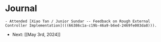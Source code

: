 # Journal
	- Attended [Xiao Tan / Junior Sundar -- Feedback on Rough External Controller Implementation](((66386c1a-c19b-46a9-b6ed-2469fe003da8))).
- Next: [[May 3rd, 2024]]
